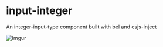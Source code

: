 # input-integer

An integer-input-type component built with bel and csjs-inject

![Imgur](https://i.imgur.com/YvINoJR.png)
